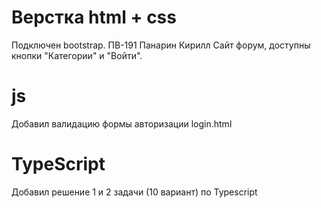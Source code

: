 # Верстка html + css 
Подключен bootstrap.
ПВ-191 Панарин Кирилл 
Сайт форум, доступны кнопки "Категории" и "Войти".

# js
Добавил валидацию формы авторизации login.html

# TypeScript
Добавил решение 1 и 2 задачи (10 вариант) по Typescript
